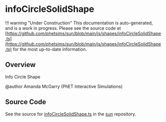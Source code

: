 # infoCircleSolidShape

!!! warning "Under Construction"
    This documentation is auto-generated, and is a work in progress. Please see the source code at
    [https://github.com/phetsims/sun/blob/main/js/shapes/infoCircleSolidShape.ts](https://github.com/phetsims/sun/blob/main/js/shapes/infoCircleSolidShape.ts) for the most up-to-date information.

## Overview

Info Circle Shape

@author Amanda McGarry (PhET Interactive Simulations)



## Source Code

See the source for [infoCircleSolidShape.ts](https://github.com/phetsims/sun/blob/main/js/shapes/infoCircleSolidShape.ts) in the [sun](https://github.com/phetsims/sun) repository.

